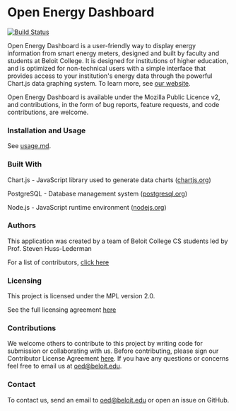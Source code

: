 # Open Energy Dashboard #
[![Build Status](https://travis-ci.org/OpenEnergyDashboard/OED.svg?branch=master)](https://travis-ci.org/OpenEnergyDashboard/OED)

Open Energy Dashboard is a user-friendly way to display energy information from smart energy meters, designed and built by faculty and students at Beloit College. It is designed for institutions of higher education, and is optimized for non-technical users with a simple interface that provides access to your institution's energy data through the powerful Chart.js data graphing system. To learn more, see [our website](https://openenergydashboard.github.io/).

Open Energy Dashboard is available under the Mozilla Public Licence v2, and contributions, in the form of bug reports, feature requests, and code contributions, are welcome.

### Installation and Usage ###

See [usage.md](doc/usage.md).

### Built With ###
Chart.js - JavaScript library used to generate data charts ([chartjs.org](http://www.chartjs.org))

PostgreSQL - Database management system ([postgresql.org](https://www.postgresql.org))

Node.js - JavaScript runtime environment ([nodejs.org](https://nodejs.org/en/))

### Authors ###

This application was created by a team of Beloit College CS students led by Prof. Steven Huss-Lederman

For a list of contributors, [click here](https://github.com/OpenEnergyDashboard/OED/graphs/contributors)

### Licensing ###

This project is licensed under the MPL version 2.0.

See the full licensing agreement [here](License.txt)

### Contributions ###

We welcome others to contribute to this project by writing code for submission or collaborating with us. Before contributing, please sign our Contributor License Agreement [here](https://goo.gl/forms/nR9MtVHUOqYn8WbP2).
If you have any questions or concerns feel free to email us at oed@beloit.edu.

### Contact ###

To contact us, send an email to oed@beloit.edu or open an issue on GitHub.

